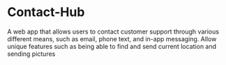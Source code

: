 # Contact-Hub
A web app that allows users to contact customer support through various different means, such as email, phone text, and in-app messaging. Allow unique features such as being able to find and send current location and sending pictures
